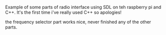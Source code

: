 Example of some parts of radio interface using SDL on teh raspberry pi and C++.
It's the first time i've really used C++ so apologies!

the frequency selector part works nice, never finished any of the other parts.
